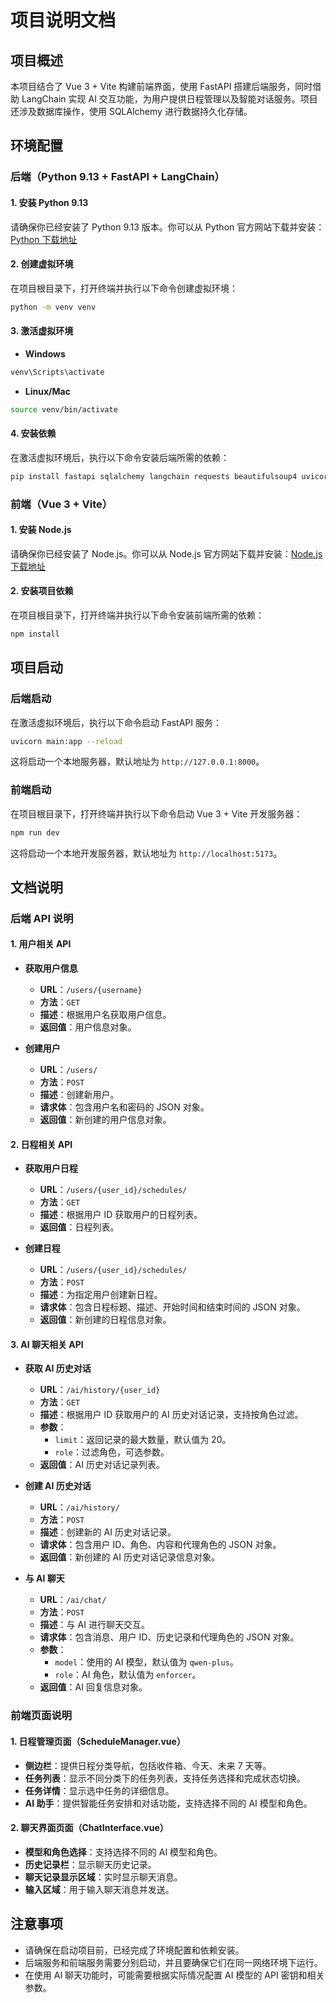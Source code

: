 # 项目说明文档

## 项目概述
本项目结合了 Vue 3 + Vite 构建前端界面，使用 FastAPI 搭建后端服务，同时借助 LangChain 实现 AI 交互功能，为用户提供日程管理以及智能对话服务。项目还涉及数据库操作，使用 SQLAlchemy 进行数据持久化存储。

## 环境配置

### 后端（Python 9.13 + FastAPI + LangChain）
#### 1. 安装 Python 9.13
请确保你已经安装了 Python 9.13 版本。你可以从 Python 官方网站下载并安装：[Python 下载地址](https://www.python.org/downloads/)

#### 2. 创建虚拟环境
在项目根目录下，打开终端并执行以下命令创建虚拟环境：
```bash
python -m venv venv
```

#### 3. 激活虚拟环境
- **Windows**
```bash
venv\Scripts\activate
```
- **Linux/Mac**
```bash
source venv/bin/activate
```

#### 4. 安装依赖
在激活虚拟环境后，执行以下命令安装后端所需的依赖：
```bash
pip install fastapi sqlalchemy langchain requests beautifulsoup4 uvicorn
```

### 前端（Vue 3 + Vite）
#### 1. 安装 Node.js
请确保你已经安装了 Node.js。你可以从 Node.js 官方网站下载并安装：[Node.js 下载地址](https://nodejs.org/)

#### 2. 安装项目依赖
在项目根目录下，打开终端并执行以下命令安装前端所需的依赖：
```bash
npm install
```

## 项目启动

### 后端启动
在激活虚拟环境后，执行以下命令启动 FastAPI 服务：
```bash
uvicorn main:app --reload
```
这将启动一个本地服务器，默认地址为 `http://127.0.0.1:8000`。

### 前端启动
在项目根目录下，打开终端并执行以下命令启动 Vue 3 + Vite 开发服务器：
```bash
npm run dev
```
这将启动一个本地开发服务器，默认地址为 `http://localhost:5173`。

## 文档说明

### 后端 API 说明
#### 1. 用户相关 API
- **获取用户信息**
  - **URL**：`/users/{username}`
  - **方法**：`GET`
  - **描述**：根据用户名获取用户信息。
  - **返回值**：用户信息对象。

- **创建用户**
  - **URL**：`/users/`
  - **方法**：`POST`
  - **描述**：创建新用户。
  - **请求体**：包含用户名和密码的 JSON 对象。
  - **返回值**：新创建的用户信息对象。

#### 2. 日程相关 API
- **获取用户日程**
  - **URL**：`/users/{user_id}/schedules/`
  - **方法**：`GET`
  - **描述**：根据用户 ID 获取用户的日程列表。
  - **返回值**：日程列表。

- **创建日程**
  - **URL**：`/users/{user_id}/schedules/`
  - **方法**：`POST`
  - **描述**：为指定用户创建新日程。
  - **请求体**：包含日程标题、描述、开始时间和结束时间的 JSON 对象。
  - **返回值**：新创建的日程信息对象。

#### 3. AI 聊天相关 API
- **获取 AI 历史对话**
  - **URL**：`/ai/history/{user_id}`
  - **方法**：`GET`
  - **描述**：根据用户 ID 获取用户的 AI 历史对话记录，支持按角色过滤。
  - **参数**：
    - `limit`：返回记录的最大数量，默认值为 20。
    - `role`：过滤角色，可选参数。
  - **返回值**：AI 历史对话记录列表。

- **创建 AI 历史对话**
  - **URL**：`/ai/history/`
  - **方法**：`POST`
  - **描述**：创建新的 AI 历史对话记录。
  - **请求体**：包含用户 ID、角色、内容和代理角色的 JSON 对象。
  - **返回值**：新创建的 AI 历史对话记录信息对象。

- **与 AI 聊天**
  - **URL**：`/ai/chat/`
  - **方法**：`POST`
  - **描述**：与 AI 进行聊天交互。
  - **请求体**：包含消息、用户 ID、历史记录和代理角色的 JSON 对象。
  - **参数**：
    - `model`：使用的 AI 模型，默认值为 `qwen-plus`。
    - `role`：AI 角色，默认值为 `enforcer`。
  - **返回值**：AI 回复信息对象。

### 前端页面说明
#### 1. 日程管理页面（ScheduleManager.vue）
- **侧边栏**：提供日程分类导航，包括收件箱、今天、未来 7 天等。
- **任务列表**：显示不同分类下的任务列表，支持任务选择和完成状态切换。
- **任务详情**：显示选中任务的详细信息。
- **AI 助手**：提供智能任务安排和对话功能，支持选择不同的 AI 模型和角色。

#### 2. 聊天界面页面（ChatInterface.vue）
- **模型和角色选择**：支持选择不同的 AI 模型和角色。
- **历史记录栏**：显示聊天历史记录。
- **聊天记录显示区域**：实时显示聊天消息。
- **输入区域**：用于输入聊天消息并发送。

## 注意事项
- 请确保在启动项目前，已经完成了环境配置和依赖安装。
- 后端服务和前端服务需要分别启动，并且要确保它们在同一网络环境下运行。
- 在使用 AI 聊天功能时，可能需要根据实际情况配置 AI 模型的 API 密钥和相关参数。
